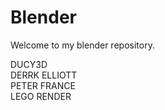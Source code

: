 # Blender

Welcome to my blender repository.

DUCY3D  
DERRK ELLIOTT  
PETER FRANCE  
LEGO RENDER  

